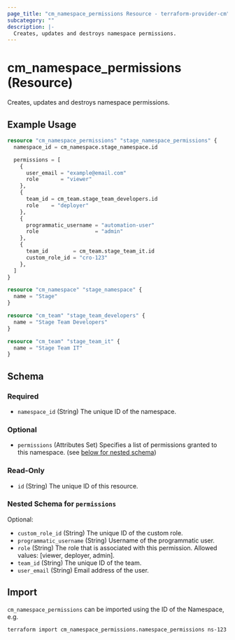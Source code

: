 ```yaml
---
page_title: "cm_namespace_permissions Resource - terraform-provider-cm"
subcategory: ""
description: |-
  Creates, updates and destroys namespace permissions.
---
```


# cm_namespace_permissions (Resource)

Creates, updates and destroys namespace permissions.

## Example Usage
```terraform
resource "cm_namespace_permissions" "stage_namespace_permissions" {
  namespace_id = cm_namespace.stage_namespace.id

  permissions = [
    {
      user_email = "example@email.com"
      role       = "viewer"
    },
    {
      team_id = cm_team.stage_team_developers.id
      role    = "deployer"
    },
    {
      programmatic_username = "automation-user"
      role                  = "admin"
    },
    {
      team_id        = cm_team.stage_team_it.id
      custom_role_id = "cro-123"
    },
  ]
}

resource "cm_namespace" "stage_namespace" {
  name = "Stage"
}

resource "cm_team" "stage_team_developers" {
  name = "Stage Team Developers"
}

resource "cm_team" "stage_team_it" {
  name = "Stage Team IT"
}
```

<!-- schema generated by tfplugindocs -->
## Schema

### Required

- `namespace_id` (String) The unique ID of the namespace.

### Optional

- `permissions` (Attributes Set) Specifies a list of permissions granted to this namespace. (see [below for nested schema](#nestedatt--permissions))

### Read-Only

- `id` (String) The unique ID of this resource.

<a id="nestedatt--permissions"></a>
### Nested Schema for `permissions`

Optional:

- `custom_role_id` (String) The unique ID of the custom role.
- `programmatic_username` (String) Username of the programmatic user.
- `role` (String) The role that is associated with this permission. Allowed values: [viewer, deployer, admin].
- `team_id` (String) The unique ID of the team.
- `user_email` (String) Email address of the user.

## Import

`cm_namespace_permissions` can be imported using the ID of the Namespace, e.g.

```shell
terraform import cm_namespace_permissions.namespace_permissions ns-123
```